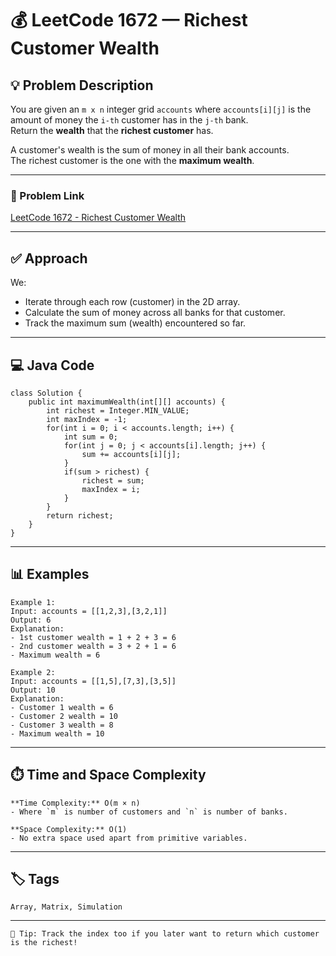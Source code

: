 
# 💰 LeetCode 1672 — Richest Customer Wealth

## 💡 Problem Description

You are given an `m x n` integer grid `accounts` where `accounts[i][j]` is the amount of money the `i-th` customer has in the `j-th` bank.  
Return the **wealth** that the **richest customer** has.

A customer's wealth is the sum of money in all their bank accounts.  
The richest customer is the one with the **maximum wealth**.

---

### 🔗 Problem Link
[LeetCode 1672 - Richest Customer Wealth](https://leetcode.com/problems/richest-customer-wealth/)

---

## ✅ Approach

We:
- Iterate through each row (customer) in the 2D array.
- Calculate the sum of money across all banks for that customer.
- Track the maximum sum (wealth) encountered so far.

---

## 💻 Java Code
```
class Solution {
    public int maximumWealth(int[][] accounts) {
        int richest = Integer.MIN_VALUE;
        int maxIndex = -1;
        for(int i = 0; i < accounts.length; i++) {
            int sum = 0;
            for(int j = 0; j < accounts[i].length; j++) {
                sum += accounts[i][j];
            }
            if(sum > richest) {
                richest = sum;
                maxIndex = i;
            }
        }
        return richest;
    }
}
```
---

## 📊 Examples
```
Example 1:  
Input: accounts = [[1,2,3],[3,2,1]]  
Output: 6  
Explanation:  
- 1st customer wealth = 1 + 2 + 3 = 6  
- 2nd customer wealth = 3 + 2 + 1 = 6  
- Maximum wealth = 6
```
```
Example 2:  
Input: accounts = [[1,5],[7,3],[3,5]]  
Output: 10  
Explanation:  
- Customer 1 wealth = 6  
- Customer 2 wealth = 10  
- Customer 3 wealth = 8  
- Maximum wealth = 10
```
---

## ⏱️ Time and Space Complexity
```
**Time Complexity:** O(m × n)  
- Where `m` is number of customers and `n` is number of banks.

**Space Complexity:** O(1)  
- No extra space used apart from primitive variables.
```
---

## 🏷️ Tags
```
Array, Matrix, Simulation
```
---
```
📌 Tip: Track the index too if you later want to return which customer is the richest!
```
